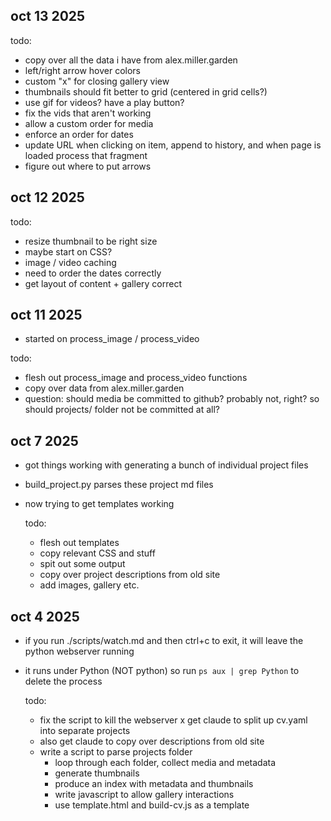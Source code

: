 oct 13 2025
-----------

todo:
- copy over all the data i have from alex.miller.garden
- left/right arrow hover colors
- custom "x" for closing gallery view
- thumbnails should fit better to grid (centered in grid cells?)
- use gif for videos? have a play button?
- fix the vids that aren't working
- allow a custom order for media
- enforce an order for dates
- update URL when clicking on item, append to history, and when page is loaded process that fragment
- figure out where to put arrows

oct 12 2025
-----------

todo:
- resize thumbnail to be right size
- maybe start on CSS?
- image / video caching
- need to order the dates correctly
- get layout of content + gallery correct

oct 11 2025
-----------

- started on process_image / process_video

todo:
- flesh out process_image and process_video functions
- copy over data from alex.miller.garden
- question: should media be committed to github? probably not, right? so should projects/ folder not be committed at all?

oct 7 2025
----------

- got things working with generating a bunch of individual project files
- build_project.py parses these project md files
- now trying to get templates working

  todo:
  - flesh out templates
  - copy relevant CSS and stuff
  - spit out some output
  - copy over project descriptions from old site
  - add images, gallery etc. 

oct 4 2025
----------

- if you run ./scripts/watch.md and then ctrl+c to exit, it will leave the python webserver running
- it runs under Python (NOT python) so run `ps aux | grep Python` to delete the process

  todo:
  - fix the script to kill the webserver
  x get claude to split up cv.yaml into separate projects
  - also get claude to copy over descriptions from old site
  - write a script to parse projects folder
    - loop through each folder, collect media and metadata
    - generate thumbnails
    - produce an index with metadata and thumbnails
    - write javascript to allow gallery interactions
    - use template.html and build-cv.js as a template
